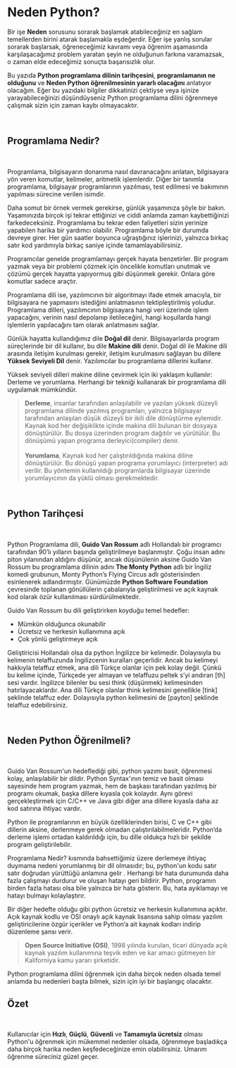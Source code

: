# Neden Python?

Bir işe **Neden** sorusunu sorarak başlamak atabileceğiniz en sağlam temellerden birini atarak başlamakla eşdeğerdir. Eğer işe yanlış sorular sorarak başlarsak, öğreneceğimiz kavramı veya öğrenim aşamasında karşılaşacağımız problem yaratan şeyin ne olduğunun farkına varamazsak, o zaman elde edeceğimiz sonuçta başarısızlık olur.

Bu yazıda **Python programlama dilinin tarihçesini**, **programlamanın ne olduğunu** ve **Neden Python öğrenilmesinin yararlı olacağını** anlatıyor olacağım. Eğer bu yazıdaki bilgiler dikkatinizi çektiyse veya işinize yarayabileceğinizi düşündüyseniz Python programlama dilini öğrenmeye çalışmak sizin için zaman kaybı olmayacaktır.

<br>


## Programlama Nedir?

<br>

Programlama, bilgisayarın donanıma nasıl davranacağını anlatan, bilgisayara yön veren komutlar, kelimeler, aritmetik işlemlerdir. Diğer bir tanımla programlama, bilgisayar programlarının yazılması, test edilmesi ve bakımının yapılması sürecine verilen isimdir.

Daha somut bir örnek vermek gerekirse, günlük yaşamınıza şöyle bir bakın. Yaşamınızda birçok işi tekrar ettiğinizi ve ciddi anlamda zaman kaybettiğinizi farkedeceksiniz. Programlama bu tekrar eden faliyetleri sizin yerinize yapabilen harika bir yardımcı olabilir. Programlama böyle bir durumda devreye girer. Her gün saatler boyunca uğraştığınız işlerinizi, yalnızca birkaç satır kod yardımıyla birkaç saniye içinde tamamlayabilirsiniz.

Programcılar genelde programlamayı gerçek hayata benzetirler. Bir program yazmak veya bir problemi çözmek için öncelikle komutları unutmak ve çözümü gerçek hayatta yapıyormuş gibi düşünmek gerekir. Onlara göre komutlar sadece araçtır.

Programlama dili ise, yazılımcının bir algoritmayı ifade etmek amacıyla, bir bilgisayara ne yapmasını istediğini anlatmasının tektipleştirilmiş yoludur. Programlama dilleri, yazılımcının bilgisayara hangi veri üzerinde işlem yapacağını, verinin nasıl depolanıp iletileceğini, hangi koşullarda hangi işlemlerin yapılacağını tam olarak anlatmasını sağlar. 

Günlük hayatta kullandığımız dile **Doğal dil** denir. Bilgisayarlarda program süreçlerinde bir dil kullanır, bu dile **Makine dili** denir. Doğal dil ile Makine dili arasında iletişim kurulması gerekir, iletişim kurulmasını sağlayan bu dillere **Yüksek Seviyeli Dil** denir. Yazılımcılar bu programlama dillerini kullanır.

Yüksek seviyeli dilleri makine diline çevirmek için iki yaklaşım kullanılır: Derleme ve yorumlama. Herhangi bir tekniği kullanarak bir programlama dili uygulamak mümkündür.

> **Derleme**, insanlar tarafından anlaşılabilir ve yazılan yüksek düzeyli programlama dilinde yazılmış programları, yalnızca bilgisayar tarafından anlaşılan düşük düzeyli bir ikili dile dönüştürme eylemidir. Kaynak kod her değişiklikte içinde makina dili bulunan bir dosyaya dönüştürülür. Bu dosya üzerinden program dağıtılır ve yürütülür. Bu dönüşümü yapan programa derleyici(compiler) denir.<br><br>**Yorumlama**, Kaynak kod her çalıştırıldığında makina diline dönüştürülür. Bu dönüşü yapan programa yorumlayıcı (interpreter) adı verilir. Bu yöntemin kullanıldığı programlarda bilgisayar üzerinde yorumlayıcının da yüklü olması gerekmektedir.

<br>


## Python Tarihçesi

<br>

Python Programlama dili, **Guido Van Rossum** adlı Hollandalı bir programcı tarafından 90’lı yılların başında geliştirilmeye başlanmıştır. Çoğu insan adını piton yılanından aldığını düşünür, ancak düşünülenin aksine Guido Van Rossum bu programlama dilinin adını **The Monty Python** adlı bir İngiliz komedi grubunun, Monty Python’s Flying Circus adlı gösterisinden esinlenerek adlandırmıştır. Günümüzde **Python Software Foundation** çevresinde toplanan gönüllülerin çabalarıyla geliştirilmesi ve açık kaynak kod olarak özür kullanılması sürdürülmektedir.

Guido Van Rossum bu dili geliştirirken koyduğu temel hedefler:

- Mümkün olduğunca okunabilir 
- Ücretsiz ve herkesin kullanımına açık 
- Çok yönlü geliştirmeye açık

Geliştiricisi Hollandalı olsa da python İngilizce bir kelimedir. Dolayısıyla bu kelimenin telaffuzunda İngilizcenin kuralları geçerlidir. Ancak bu kelimeyi hakkıyla telaffuz etmek, ana dili Türkçe olanlar için pek kolay değil. Çünkü bu kelime içinde, Türkçede yer almayan ve telaffuzu peltek s’yi andıran [th] sesi vardır. İngilizce bilenler bu sesi think (düşünmek) kelimesinden hatırlayacaklardır. Ana dili Türkçe olanlar think kelimesini genellikle [tink] şeklinde telaffuz eder. Dolayısıyla python kelimesini de [payton] şeklinde telaffuz edebilirsiniz.

<br>


## Neden Python Öğrenilmeli?

<br>

Guido Van Rossum'un hedeflediği gibi, python yazımı basit, öğrenmesi kolay, anlaşılabilir bir dildir. Python Syntax'ının temiz ve basit olması sayesinde hem program yazmak, hem de başkası tarafından yazılmış bir programı okumak, başka dillere kıyasla çok kolaydır. Aynı görevi gerçekleştirmek için C/C++ ve Java gibi diğer ana dillere kıyasla daha az kod satırına ihtiyac vardır.

Python ile programlarının en büyük özelliklerinden birisi, C ve C++ gibi dillerin aksine, derlenmeye gerek olmadan çalıştırılabilmeleridir. Python’da derleme işlemi ortadan kaldırıldığı için, bu dille oldukça hızlı bir şekilde program geliştirilebilir.

Programlama Nedir? kısmında bahsettiğimiz üzere derlemeye ihtiyaç duymama nedeni yorumlanmış bir dil olmasıdır; bu, python'un kodu satır satır doğrudan yürüttüğü anlamına gelir . Herhangi bir hata durumunda daha fazla çalışmayı durdurur ve oluşan hatayı geri bildirir. Python, programın birden fazla hatası olsa bile yalnızca bir hata gösterir. Bu, hata ayıklamayı ve hatayı bulmayı kolaylaştırır.

Bir diğer hedefte olduğu gibi python ücretsiz ve herkesin kullanımına açıktır. Açık kaynak kodlu ve OSI onaylı açık kaynak lisansına sahip olması yazılım geliştiricilerine özgür içerikler ve Python’a ait kaynak kodları indirip düzenleme şansı verir.

> **Open Source Initiative (OSI)**, 1998 yılında kurulan, ticari dünyada açık kaynak yazılım kullanımına teşvik eden ve kar amacı gütmeyen bir Kaliforniya kamu yararı şirketidir.

Python programlama dilini öğrenmek için daha birçok neden olsada temel anlamda bu nedenleri başta bilmek, sizin için iyi bir başlangıç olacaktır. 
<br>


## Özet

<br>

Kullanıcılar için **Hızlı**, **Güçlü**, **Güvenli** ve **Tamamıyla ücretsiz** olması Python'u öğrenmek için mükemmel nedenler olsada, öğrenmeye başladıkça daha birçok harika neden keşfedeceğinize emin olabilirsiniz. Umarım öğrenme süreciniz güzel geçer. 



